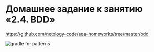 # Домашнее задание к занятию «2.4. BDD»
https://github.com/netology-code/aqa-homeworks/tree/master/bdd

![gradle for patterns](https://github.com/KuliakQA/HW.DZ-BDD/actions/workflows/gradle.yml/badge.svg)
